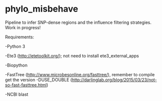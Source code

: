 # phylo_misbehave
Pipeline to infer SNP-dense regions and the influence filtering strategies. Work in progress! 

Requirements:

-Python 3 

-Ete3 (http://etetoolkit.org/); not need to install ete3_external_apps

-Biopython

-FastTree (http://www.microbesonline.org/fasttree/), remember to compile get the version -DUSE_DOUBLE (http://darlinglab.org/blog/2015/03/23/not-so-fast-fasttree.html)

-NCBI blast
